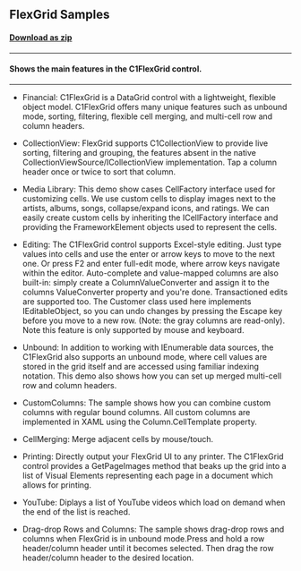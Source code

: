 ## FlexGrid Samples
#### [Download as zip](https://downgit.github.io/#/home?url=https://github.com/GrapeCity/ComponentOne-UWP-Samples/tree/master/C1.UWP.FlexGrid/VB/FlexGridSamples)
____
#### Shows the main features in the C1FlexGrid control.
____

* Financial:
C1FlexGrid is a DataGrid control with a lightweight, flexible object model. C1FlexGrid offers many unique features such as unbound mode, sorting, filtering, flexible cell merging, and multi-cell row and column headers.


* CollectionView:
FlexGrid supports C1CollectionView to provide live sorting, filtering and grouping, the features absent in the native CollectionViewSource/ICollectionView implementation. Tap a column header once or twice to sort that column.


* Media Library:
This demo show cases CellFactory interface used for customizing cells. We use custom cells to display images next to the artists, albums, songs, collapse/expand icons, and ratings. We can easily create custom cells by inheriting the ICellFactory interface and providing the FrameworkElement objects used to represent the cells.


* Editing:
The C1FlexGrid control supports Excel-style editing. Just type values into cells and use the enter or arrow keys to move to the next one. Or press F2 and enter full-edit mode, where arrow keys navigate within the editor. Auto-complete and value-mapped columns are also built-in: simply create a ColumnValueConverter and assign it to the columns ValueConverter property and you're done. Transactioned edits are supported too. The Customer class used here implements IEditableObject, so you can undo changes by pressing the Escape key before you move to a new row. (Note: the gray columns are read-only). Note this feature is only supported by mouse and keyboard.


* Unbound:
In addition to working with IEnumerable data sources, the C1FlexGrid also supports an unbound mode, where cell values are stored in the grid itself and are accessed using familiar indexing notation. This demo also shows how you can set up merged multi-cell row and column headers.


* CustomColumns:
The sample shows how you can combine custom columns with regular bound columns. All custom columns are implemented in XAML using the Column.CellTemplate property.


* CellMerging:
Merge adjacent cells by mouse/touch.


* Printing:
Directly output your FlexGrid UI to any printer. The C1FlexGrid control provides a GetPageImages method that beaks up the grid into a list of Visual Elements representing each page in a document which allows for printing.


* YouTube:
Diplays a list of YouTube videos which load on demand when the end of the list is reached.


* Drag-drop Rows and Columns:
The sample shows drag-drop rows and columns when FlexGrid is in unbound mode.Press and hold a row header/column header until it becomes selected. Then drag the row header/column header to the desired location.
